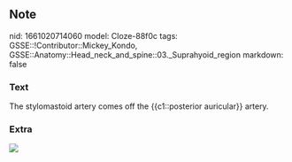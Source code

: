 ## Note
nid: 1661020714060
model: Cloze-88f0c
tags: GSSE::!Contributor::Mickey_Kondo, GSSE::Anatomy::Head_neck_and_spine::03._Suprahyoid_region
markdown: false

### Text
The stylomastoid artery comes off the {{c1::posterior auricular}}
artery.

### Extra
<img src="stylomastoid-artery.jpg">
